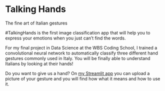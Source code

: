 # Talking Hands
The fine art of Italian gestures

#TalkingHands is the first image classification app that will help you to express your emotions when you just can’t find the words. 

For my final project in Data Science at the WBS Coding School, I trained a convolutional neural network to automatically classify three different hand gestures commonly used in Italy. You will be finally able to understand Italians by looking at their hands!

Do you want to give us a hand? On <a href="https://share.streamlit.io/kakkia/talking_hands/main/streamlit_hp.py">my Streamlit app</a> you can upload a picture of your gesture and you will find how what it means and how to use it.


